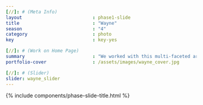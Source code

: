```yaml
---
[//]: # (Meta Info)
layout                          : phase1-slide
title 					        : "Wayne"
season				            : "4"
category						: photo
key 							: key-yes

[//]: # (Work on Home Page)
summary                         : "We worked with this multi-faceted artist to create content for social media.  This included a 1 hour shoot and retouching."
portfolio-cover					: /assets/images/wayne_cover.jpg

[//]: # (Slider)
slider: wayne_slider
---
```


{% include components/phase-slide-title.html %}
